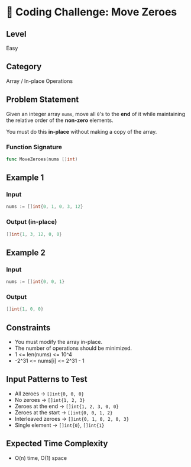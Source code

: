 # 🧠 Coding Challenge: Move Zeroes

## Level
Easy

## Category
Array / In-place Operations

## Problem Statement
Given an integer array `nums`, move all `0`'s to the **end** of it while maintaining the relative order of the **non-zero** elements.

You must do this **in-place** without making a copy of the array.

### Function Signature
```go
func MoveZeroes(nums []int)
```

## Example 1
### Input
```go
nums := []int{0, 1, 0, 3, 12}
```

### Output (in-place)
```go
[]int{1, 3, 12, 0, 0}
```

## Example 2
### Input
```go
nums := []int{0, 0, 1}
```

### Output
```go
[]int{1, 0, 0}
```

## Constraints
- You must modify the array in-place.
- The number of operations should be minimized.
- 1 <= len(nums) <= 10^4
- -2^31 <= nums[i] <= 2^31 - 1

## Input Patterns to Test
- All zeroes → `[]int{0, 0, 0}`
- No zeroes → `[]int{1, 2, 3}`
- Zeroes at the end → `[]int{1, 2, 3, 0, 0}`
- Zeroes at the start → `[]int{0, 0, 1, 2}`
- Interleaved zeroes → `[]int{0, 1, 0, 2, 0, 3}`
- Single element → `[]int{0}`, `[]int{1}`

## Expected Time Complexity
- O(n) time, O(1) space
